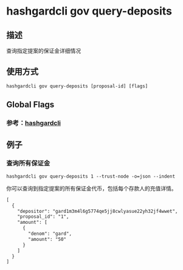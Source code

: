 # hashgardcli gov query-deposits

## 描述

查询指定提案的保证金详细情况

## 使用方式

```
hashgardcli gov query-deposits [proposal-id] [flags]
```
## Global Flags

### 参考：[hashgardcli](../README.md)

## 例子

### 查询所有保证金

```shell
hashgardcli gov query-deposits 1 --trust-node -o=json --indent

```

你可以查询到指定提案的所有保证金代币，包括每个存款人的充值详情。

```txt
[
  {
    "depositor": "gard1m3m4l6g5774qe5jj8cwlyasue22yh32jf4wwet",
    "proposal_id": "1",
    "amount": [
      {
        "denom": "gard",
        "amount": "50"
      }
    ]
  }
]

```
